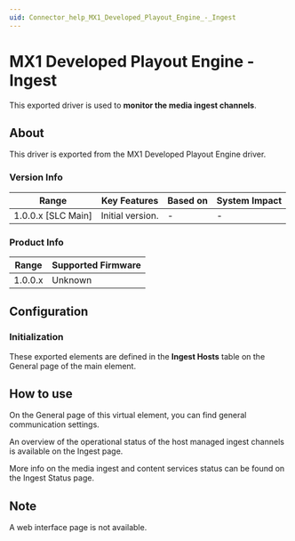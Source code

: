 ```yaml
---
uid: Connector_help_MX1_Developed_Playout_Engine_-_Ingest
---
```


# MX1 Developed Playout Engine - Ingest

This exported driver is used to **monitor the media ingest channels**.

## About

This driver is exported from the MX1 Developed Playout Engine driver.

### Version Info

| **Range**            | **Key Features** | **Based on** | **System Impact** |
|----------------------|------------------|--------------|-------------------|
| 1.0.0.x \[SLC Main\] | Initial version. | \-           | \-                |

### Product Info

| **Range** | **Supported Firmware** |
|-----------|------------------------|
| 1.0.0.x   | Unknown                |

## Configuration

### Initialization

These exported elements are defined in the **Ingest Hosts** table on the General page of the main element.

## How to use

On the General page of this virtual element, you can find general communication settings.

An overview of the operational status of the host managed ingest channels is available on the Ingest page.

More info on the media ingest and content services status can be found on the Ingest Status page.

## Note

A web interface page is not available.

